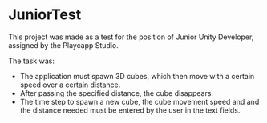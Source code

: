 # JuniorTest
This project was made as a test for the position of Junior Unity Developer, assigned by the Playcapp Studio.

The task was:
 - The application must spawn 3D cubes, which then move with a certain speed over a certain distance.
 - After passing the specified distance, the cube disappears.
 - The time step to spawn a new cube, the cube movement speed and and the distance needed must be entered by the user in the text fields.
